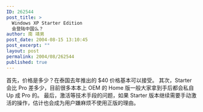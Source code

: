 ```yaml
---
ID: 262544
post_title: >
  Windows XP Starter Edition
  会登陆中国么？
author: 南 靖男
post_date: 2004-08-15 13:10:45
post_excerpt: ""
layout: post
permalink: 2004/08/262544
published: true
---
```

首先，价格是多少？在泰国去年推出的 $40 价格基本可以接受。
其次，Starter 会比 Pro 差多少，目前很多本本上 OEM 的 Home 版一般大家拿到手后都会私自 Up 成 Pro 的。
最后，激活等技术手段的问题，如果 Starter 版本继续需要手动激活的操作，估计也会成为用户嫌麻烦不使用正版的理由。